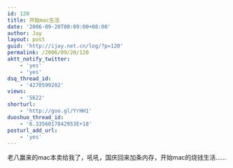 ```yaml
---
id: 120
title: 开始mac生活
date: '2006-09-20T00:09:00+08:00'
author: Jay
layout: post
guid: 'http://ijay.net.cn/log/?p=120'
permalink: /2006/09/20/120
aktt_notify_twitter:
    - 'yes'
    - 'yes'
dsq_thread_id:
    - '4270599202'
views:
    - '5622'
shorturl:
    - 'http://goo.gl/YrHH1'
duoshuo_thread_id:
    - '6.3356017842953E+18'
posturl_add_url:
    - 'yes'
---
```


<div>老八赢来的mac本卖给我了，吼吼，国庆回来加条内存，开始mac的烧钱生活……</div>